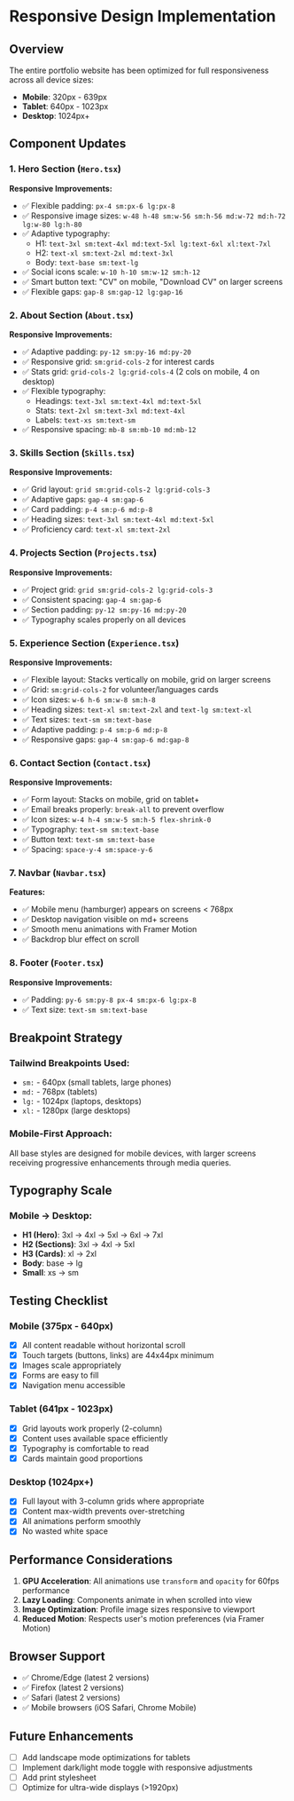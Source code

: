 # Responsive Design Implementation

## Overview
The entire portfolio website has been optimized for full responsiveness across all device sizes:
- **Mobile**: 320px - 639px
- **Tablet**: 640px - 1023px  
- **Desktop**: 1024px+

## Component Updates

### 1. Hero Section (`Hero.tsx`)
**Responsive Improvements:**
- ✅ Flexible padding: `px-4 sm:px-6 lg:px-8`
- ✅ Responsive image sizes: `w-48 h-48 sm:w-56 sm:h-56 md:w-72 md:h-72 lg:w-80 lg:h-80`
- ✅ Adaptive typography:
  - H1: `text-3xl sm:text-4xl md:text-5xl lg:text-6xl xl:text-7xl`
  - H2: `text-xl sm:text-2xl md:text-3xl`
  - Body: `text-base sm:text-lg`
- ✅ Social icons scale: `w-10 h-10 sm:w-12 sm:h-12`
- ✅ Smart button text: "CV" on mobile, "Download CV" on larger screens
- ✅ Flexible gaps: `gap-8 sm:gap-12 lg:gap-16`

### 2. About Section (`About.tsx`)
**Responsive Improvements:**
- ✅ Adaptive padding: `py-12 sm:py-16 md:py-20`
- ✅ Responsive grid: `sm:grid-cols-2` for interest cards
- ✅ Stats grid: `grid-cols-2 lg:grid-cols-4` (2 cols on mobile, 4 on desktop)
- ✅ Flexible typography:
  - Headings: `text-3xl sm:text-4xl md:text-5xl`
  - Stats: `text-2xl sm:text-3xl md:text-4xl`
  - Labels: `text-xs sm:text-sm`
- ✅ Responsive spacing: `mb-8 sm:mb-10 md:mb-12`

### 3. Skills Section (`Skills.tsx`)
**Responsive Improvements:**
- ✅ Grid layout: `grid sm:grid-cols-2 lg:grid-cols-3`
- ✅ Adaptive gaps: `gap-4 sm:gap-6`
- ✅ Card padding: `p-4 sm:p-6 md:p-8`
- ✅ Heading sizes: `text-3xl sm:text-4xl md:text-5xl`
- ✅ Proficiency card: `text-xl sm:text-2xl`

### 4. Projects Section (`Projects.tsx`)
**Responsive Improvements:**
- ✅ Project grid: `grid sm:grid-cols-2 lg:grid-cols-3`
- ✅ Consistent spacing: `gap-4 sm:gap-6`
- ✅ Section padding: `py-12 sm:py-16 md:py-20`
- ✅ Typography scales properly on all devices

### 5. Experience Section (`Experience.tsx`)
**Responsive Improvements:**
- ✅ Flexible layout: Stacks vertically on mobile, grid on larger screens
- ✅ Grid: `sm:grid-cols-2` for volunteer/languages cards
- ✅ Icon sizes: `w-6 h-6 sm:w-8 sm:h-8`
- ✅ Heading sizes: `text-xl sm:text-2xl` and `text-lg sm:text-xl`
- ✅ Text sizes: `text-sm sm:text-base`
- ✅ Adaptive padding: `p-4 sm:p-6 md:p-8`
- ✅ Responsive gaps: `gap-4 sm:gap-6 md:gap-8`

### 6. Contact Section (`Contact.tsx`)
**Responsive Improvements:**
- ✅ Form layout: Stacks on mobile, grid on tablet+
- ✅ Email breaks properly: `break-all` to prevent overflow
- ✅ Icon sizes: `w-4 h-4 sm:w-5 sm:h-5 flex-shrink-0`
- ✅ Typography: `text-sm sm:text-base`
- ✅ Button text: `text-sm sm:text-base`
- ✅ Spacing: `space-y-4 sm:space-y-6`

### 7. Navbar (`Navbar.tsx`)
**Features:**
- ✅ Mobile menu (hamburger) appears on screens < 768px
- ✅ Desktop navigation visible on md+ screens
- ✅ Smooth menu animations with Framer Motion
- ✅ Backdrop blur effect on scroll

### 8. Footer (`Footer.tsx`)
**Responsive Improvements:**
- ✅ Padding: `py-6 sm:py-8 px-4 sm:px-6 lg:px-8`
- ✅ Text size: `text-sm sm:text-base`

## Breakpoint Strategy

### Tailwind Breakpoints Used:
- `sm:` - 640px (small tablets, large phones)
- `md:` - 768px (tablets)
- `lg:` - 1024px (laptops, desktops)
- `xl:` - 1280px (large desktops)

### Mobile-First Approach:
All base styles are designed for mobile devices, with larger screens receiving progressive enhancements through media queries.

## Typography Scale

### Mobile → Desktop:
- **H1 (Hero)**: 3xl → 4xl → 5xl → 6xl → 7xl
- **H2 (Sections)**: 3xl → 4xl → 5xl
- **H3 (Cards)**: xl → 2xl
- **Body**: base → lg
- **Small**: xs → sm

## Testing Checklist

### Mobile (375px - 640px)
- [x] All content readable without horizontal scroll
- [x] Touch targets (buttons, links) are 44x44px minimum
- [x] Images scale appropriately
- [x] Forms are easy to fill
- [x] Navigation menu accessible

### Tablet (641px - 1023px)
- [x] Grid layouts work properly (2-column)
- [x] Content uses available space efficiently
- [x] Typography is comfortable to read
- [x] Cards maintain good proportions

### Desktop (1024px+)
- [x] Full layout with 3-column grids where appropriate
- [x] Content max-width prevents over-stretching
- [x] All animations perform smoothly
- [x] No wasted white space

## Performance Considerations

1. **GPU Acceleration**: All animations use `transform` and `opacity` for 60fps performance
2. **Lazy Loading**: Components animate in when scrolled into view
3. **Image Optimization**: Profile image sizes responsive to viewport
4. **Reduced Motion**: Respects user's motion preferences (via Framer Motion)

## Browser Support

- ✅ Chrome/Edge (latest 2 versions)
- ✅ Firefox (latest 2 versions)  
- ✅ Safari (latest 2 versions)
- ✅ Mobile browsers (iOS Safari, Chrome Mobile)

## Future Enhancements

- [ ] Add landscape mode optimizations for tablets
- [ ] Implement dark/light mode toggle with responsive adjustments
- [ ] Add print stylesheet
- [ ] Optimize for ultra-wide displays (>1920px)
